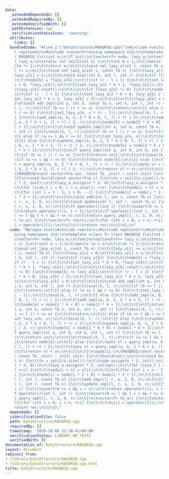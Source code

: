 ```yaml
---
data:
  _extendedDependsOn: []
  _extendedRequiredBy: []
  _extendedVerifiedWith: []
  _pathExtension: cpp
  _verificationStatusIcon: ':warning:'
  attributes:
    links: []
  bundledCode: "#line 2 \"DataStructure/RAUQRSQ.cpp\"\n#include <vector>\n#include\
    \ <optional>\n#include <cassert>\nusing namespace std;\n\ntemplate <class T> class\
    \ RAUQRSQ {\n\tint n;\n\tT init;\n\tvector<T> node, lazy_a;\n\tvector<optional<T>>\
    \ lazy_u;\n\tstatic int ceil2(int n) {\n\t\tint m = 1;\n\t\twhile (m < n)\n\t\t\
    \tm *= 2;\n\t\treturn m;\n\t}\n\tvoid set_lazy_a(int i, const T& x) {\n\t\tlazy_a[i]\
    \ += x;\n\t}\n\tvoid set_lazy_u(int i, const T& x) {\n\t\tlazy_a[i] = 0;\n\t\t\
    lazy_u[i] = x;\n\t}\n\tvoid eval(int k, int l, int r) {\n\t\tif (lazy_u[k]) {\n\
    \t\t\tnode[k] = *lazy_u[k];\n\t\t\tif (r - l > 1) {\n\t\t\t\tset_lazy_u(2 * k\
    \ + 0, *lazy_u[k]);\n\t\t\t\tset_lazy_u(2 * k + 1, *lazy_u[k]);\n\t\t\t}\n\t\t\
    \tlazy_u[k].reset();\n\t\t}\n\t\tif (lazy_a[k] != 0) {\n\t\t\tnode[k] += lazy_a[k];\n\
    \t\t\tif (r - l > 1) {\n\t\t\t\tset_lazy_a(2 * k + 0, lazy_a[k] / 2);\n\t\t\t\t\
    set_lazy_a(2 * k + 1, lazy_a[k] / 2);\n\t\t\t}\n\t\t\tlazy_a[k] = 0;\n\t\t}\n\t\
    }\n\tvoid add_impl(int a, int b, const T& x, int k, int l, int r) {\n\t\teval(k,\
    \ l, r);\n\t\tif (b <= l || r <= a) {\n\t\t\treturn;\n\t\t} else if (a <= l &&\
    \ r <= b) {\n\t\t\tset_lazy_a(k, x * (r - l));\n\t\t\teval(k, l, r);\n\t\t} else\
    \ {\n\t\t\tadd_impl(a, b, x, 2 * k + 0, l, (l + r) / 2);\n\t\t\tadd_impl(a, b,\
    \ x, 2 * k + 1, (l + r) / 2, r);\n\t\t\tnode[k] = node[2 * k + 0] + node[2 * k\
    \ + 1];\n\t\t}\n\t}\n\tvoid update_impl(int a, int b, const T& x, int k, int l,\
    \ int r) {\n\t\teval(k, l, r);\n\t\tif (b <= l || r <= a) {\n\t\t\treturn;\n\t\
    \t} else if (a <= l && r <= b) {\n\t\t\tset_lazy_u(k, x);\n\t\t\teval(k, l, r);\n\
    \t\t} else {\n\t\t\tupdate_impl(a, b, x, 2 * k + 0, l, (l + r) / 2);\n\t\t\tupdate_impl(a,\
    \ b, x, 2 * k + 1, (l + r) / 2, r);\n\t\t\tnode[k] = node[2 * k + 0] + node[2\
    \ * k + 1];\n\t\t}\n\t}\n\tT query_impl(int a, int b, int k, int l, int r) {\n\
    \t\tif (b <= l || r <= a) {\n\t\t\treturn init;\n\t\t}\n\t\teval(k, l, r);\n\t\
    \tif (a <= l && r <= b) {\n\t\t\treturn node[k];\n\t\t} else {\n\t\t\tauto vl\
    \ = query_impl(a, b, 2 * k + 0, l, (l + r) / 2);\n\t\t\tauto vr = query_impl(a,\
    \ b, 2 * k + 1, (l + r) / 2, r);\n\t\t\treturn vl + vr;\n\t\t}\n\t}\n\npublic:\n\
    \tRAUQRSQ(const vector<T>& vec, const T& _init) : init(_init) {\n\t\tbuild(vec);\n\
    \t}\n\tvoid build(const vector<T>& v) {\n\t\tn = ceil2(v.size());\n\t\tnode.assign(n\
    \ * 2, init);\n\t\tlazy_a.assign(n * 2, 0);\n\t\tlazy_u.assign(n * 2, nullopt);\n\
    \t\tfor (size_t i = 0; i < v.size(); ++i) {\n\t\t\tnode[i + n] = v[i];\n\t\t}\n\
    \t\tfor (int i = n - 1; i > 0; --i) {\n\t\t\tnode[i] = node[i * 2 + 0] + node[i\
    \ * 2 + 1];\n\t\t}\n\t}\n\tvoid add(int l, int r, const T& x) {\n\t\tadd_impl(l,\
    \ r, x, 1, 0, n);\n\t}\n\tvoid update(int l, int r, const T& x) {\n\t\tupdate_impl(l,\
    \ r, x, 1, 0, n);\n\t}\n\tT operator[](int i) {\n\t\tassert(0 <= i && i < n);\n\
    \t\treturn operator()(i, i + 1);\n\t}\n\tT operator()(int l, int r) {\n\t\tassert(0\
    \ <= l && l < r && r <= n);\n\t\treturn query_impl(l, r, 1, 0, n);\n\t}\n\tvector<T>\
    \ to_a() {\n\t\tvector<T> res(n);\n\t\tfor (int i = 0; i < n; ++i) {\n\t\t\tres[i]\
    \ = operator[](i);\n\t\t}\n\t\treturn res;\n\t}\n};\n"
  code: "#pragma once\n#include <vector>\n#include <optional>\n#include <cassert>\n\
    using namespace std;\n\ntemplate <class T> class RAUQRSQ {\n\tint n;\n\tT init;\n\
    \tvector<T> node, lazy_a;\n\tvector<optional<T>> lazy_u;\n\tstatic int ceil2(int\
    \ n) {\n\t\tint m = 1;\n\t\twhile (m < n)\n\t\t\tm *= 2;\n\t\treturn m;\n\t}\n\
    \tvoid set_lazy_a(int i, const T& x) {\n\t\tlazy_a[i] += x;\n\t}\n\tvoid set_lazy_u(int\
    \ i, const T& x) {\n\t\tlazy_a[i] = 0;\n\t\tlazy_u[i] = x;\n\t}\n\tvoid eval(int\
    \ k, int l, int r) {\n\t\tif (lazy_u[k]) {\n\t\t\tnode[k] = *lazy_u[k];\n\t\t\t\
    if (r - l > 1) {\n\t\t\t\tset_lazy_u(2 * k + 0, *lazy_u[k]);\n\t\t\t\tset_lazy_u(2\
    \ * k + 1, *lazy_u[k]);\n\t\t\t}\n\t\t\tlazy_u[k].reset();\n\t\t}\n\t\tif (lazy_a[k]\
    \ != 0) {\n\t\t\tnode[k] += lazy_a[k];\n\t\t\tif (r - l > 1) {\n\t\t\t\tset_lazy_a(2\
    \ * k + 0, lazy_a[k] / 2);\n\t\t\t\tset_lazy_a(2 * k + 1, lazy_a[k] / 2);\n\t\t\
    \t}\n\t\t\tlazy_a[k] = 0;\n\t\t}\n\t}\n\tvoid add_impl(int a, int b, const T&\
    \ x, int k, int l, int r) {\n\t\teval(k, l, r);\n\t\tif (b <= l || r <= a) {\n\
    \t\t\treturn;\n\t\t} else if (a <= l && r <= b) {\n\t\t\tset_lazy_a(k, x * (r\
    \ - l));\n\t\t\teval(k, l, r);\n\t\t} else {\n\t\t\tadd_impl(a, b, x, 2 * k +\
    \ 0, l, (l + r) / 2);\n\t\t\tadd_impl(a, b, x, 2 * k + 1, (l + r) / 2, r);\n\t\
    \t\tnode[k] = node[2 * k + 0] + node[2 * k + 1];\n\t\t}\n\t}\n\tvoid update_impl(int\
    \ a, int b, const T& x, int k, int l, int r) {\n\t\teval(k, l, r);\n\t\tif (b\
    \ <= l || r <= a) {\n\t\t\treturn;\n\t\t} else if (a <= l && r <= b) {\n\t\t\t\
    set_lazy_u(k, x);\n\t\t\teval(k, l, r);\n\t\t} else {\n\t\t\tupdate_impl(a, b,\
    \ x, 2 * k + 0, l, (l + r) / 2);\n\t\t\tupdate_impl(a, b, x, 2 * k + 1, (l + r)\
    \ / 2, r);\n\t\t\tnode[k] = node[2 * k + 0] + node[2 * k + 1];\n\t\t}\n\t}\n\t\
    T query_impl(int a, int b, int k, int l, int r) {\n\t\tif (b <= l || r <= a) {\n\
    \t\t\treturn init;\n\t\t}\n\t\teval(k, l, r);\n\t\tif (a <= l && r <= b) {\n\t\
    \t\treturn node[k];\n\t\t} else {\n\t\t\tauto vl = query_impl(a, b, 2 * k + 0,\
    \ l, (l + r) / 2);\n\t\t\tauto vr = query_impl(a, b, 2 * k + 1, (l + r) / 2, r);\n\
    \t\t\treturn vl + vr;\n\t\t}\n\t}\n\npublic:\n\tRAUQRSQ(const vector<T>& vec,\
    \ const T& _init) : init(_init) {\n\t\tbuild(vec);\n\t}\n\tvoid build(const vector<T>&\
    \ v) {\n\t\tn = ceil2(v.size());\n\t\tnode.assign(n * 2, init);\n\t\tlazy_a.assign(n\
    \ * 2, 0);\n\t\tlazy_u.assign(n * 2, nullopt);\n\t\tfor (size_t i = 0; i < v.size();\
    \ ++i) {\n\t\t\tnode[i + n] = v[i];\n\t\t}\n\t\tfor (int i = n - 1; i > 0; --i)\
    \ {\n\t\t\tnode[i] = node[i * 2 + 0] + node[i * 2 + 1];\n\t\t}\n\t}\n\tvoid add(int\
    \ l, int r, const T& x) {\n\t\tadd_impl(l, r, x, 1, 0, n);\n\t}\n\tvoid update(int\
    \ l, int r, const T& x) {\n\t\tupdate_impl(l, r, x, 1, 0, n);\n\t}\n\tT operator[](int\
    \ i) {\n\t\tassert(0 <= i && i < n);\n\t\treturn operator()(i, i + 1);\n\t}\n\t\
    T operator()(int l, int r) {\n\t\tassert(0 <= l && l < r && r <= n);\n\t\treturn\
    \ query_impl(l, r, 1, 0, n);\n\t}\n\tvector<T> to_a() {\n\t\tvector<T> res(n);\n\
    \t\tfor (int i = 0; i < n; ++i) {\n\t\t\tres[i] = operator[](i);\n\t\t}\n\t\t\
    return res;\n\t}\n};"
  dependsOn: []
  isVerificationFile: false
  path: DataStructure/RAUQRSQ.cpp
  requiredBy: []
  timestamp: '2020-10-06 22:30:41+09:00'
  verificationStatus: LIBRARY_NO_TESTS
  verifiedWith: []
documentation_of: DataStructure/RAUQRSQ.cpp
layout: document
redirect_from:
- /library/DataStructure/RAUQRSQ.cpp
- /library/DataStructure/RAUQRSQ.cpp.html
title: DataStructure/RAUQRSQ.cpp
---
```

